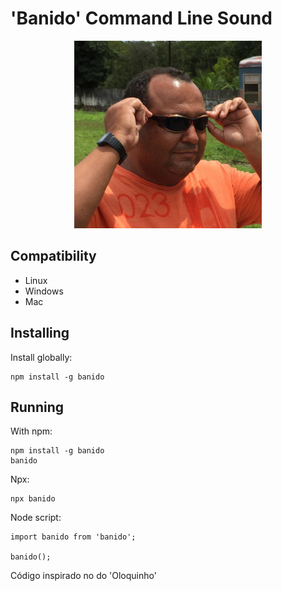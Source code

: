 # 'Banido' Command Line Sound


<div style="text-align: center">
    <img src="./ednaldopereira.png" height="300"/>
</div>

## Compatibility

- Linux
- Windows
- Mac

## Installing

Install globally:

    npm install -g banido

## Running

With npm:

    npm install -g banido
    banido

Npx:

    npx banido

Node script:

    import banido from 'banido';

    banido();
Código inspirado no do 'Oloquinho'